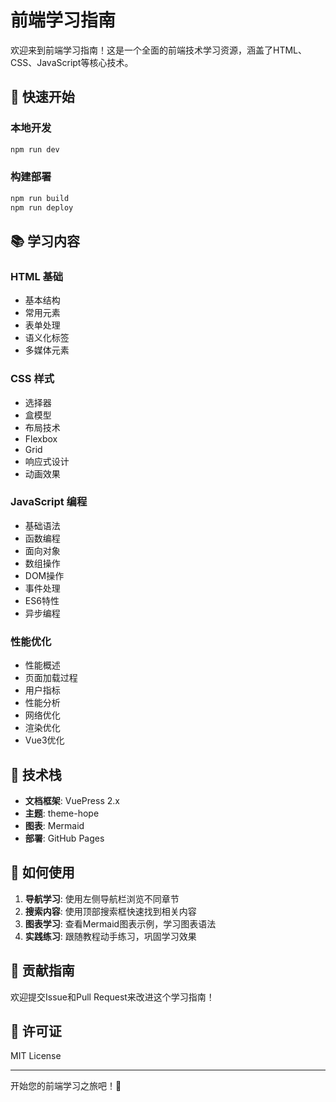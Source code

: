 # 前端学习指南

欢迎来到前端学习指南！这是一个全面的前端技术学习资源，涵盖了HTML、CSS、JavaScript等核心技术。

## 🚀 快速开始

### 本地开发
```bash
npm run dev
```

### 构建部署
```bash
npm run build
npm run deploy
```

## 📚 学习内容

### HTML 基础
- 基本结构
- 常用元素
- 表单处理
- 语义化标签
- 多媒体元素

### CSS 样式
- 选择器
- 盒模型
- 布局技术
- Flexbox
- Grid
- 响应式设计
- 动画效果

### JavaScript 编程
- 基础语法
- 函数编程
- 面向对象
- 数组操作
- DOM操作
- 事件处理
- ES6特性
- 异步编程

### 性能优化
- 性能概述
- 页面加载过程
- 用户指标
- 性能分析
- 网络优化
- 渲染优化
- Vue3优化

## 🔧 技术栈

- **文档框架**: VuePress 2.x
- **主题**: theme-hope
- **图表**: Mermaid
- **部署**: GitHub Pages

## 📖 如何使用

1. **导航学习**: 使用左侧导航栏浏览不同章节
2. **搜索内容**: 使用顶部搜索框快速找到相关内容
3. **图表学习**: 查看Mermaid图表示例，学习图表语法
4. **实践练习**: 跟随教程动手练习，巩固学习效果

## 🌟 贡献指南

欢迎提交Issue和Pull Request来改进这个学习指南！

## 📄 许可证

MIT License

---

开始您的前端学习之旅吧！🚀 